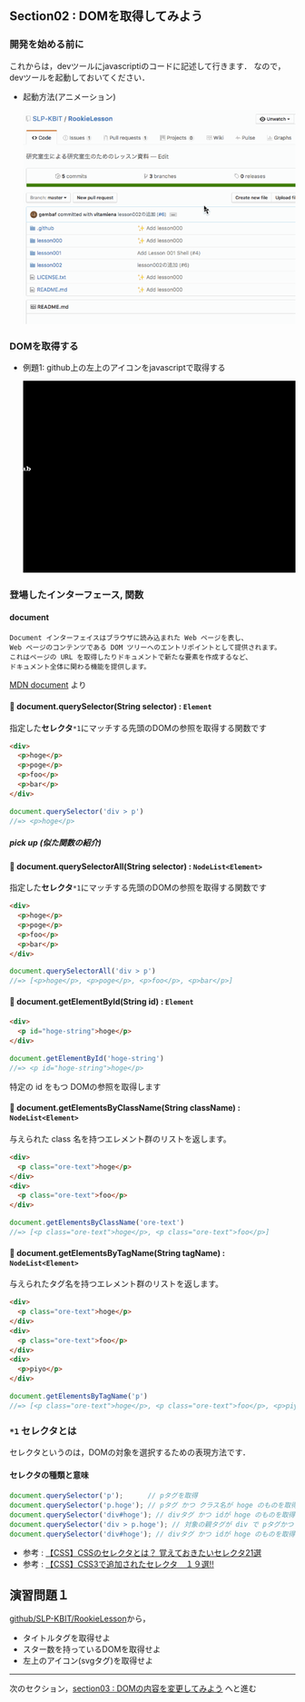Section02 : DOMを取得してみよう
---

### 開発を始める前に

これからは，devツールにjavascriptiのコードに記述して行きます．
なので，devツールを起動しておいてください．

- 起動方法(アニメーション)

  ![Boot developer tools in Chrome](./elements/2_0_boot-dev-tools.gif)

### DOMを取得する

- 例題1: github上の左上のアイコンをjavascriptで取得する

  ![Get DOM of octicon](./elements/2_1_get-dom-octicon.gif)


### 登場したインターフェース, 関数

#### document

```
Document インターフェイスはブラウザに読み込まれた Web ページを表し、
Web ページのコンテンツである DOM ツリーへのエントリポイントとして提供されます。
これはページの URL を取得したりドキュメントで新たな要素を作成するなど、
ドキュメント全体に関わる機能を提供します。
```

  [MDN document](https://developer.mozilla.org/ja/docs/Web/API/document) より

#### :paperclip: document.querySelector(String selector) : `Element`

指定した**セレクタ**`*1`にマッチする先頭のDOMの参照を取得する関数です

```html
<div>
  <p>hoge</p>
  <p>poge</p>
  <p>foo</p>
  <p>bar</p>
</div>
```

```js
document.querySelector('div > p')
//=> <p>hoge</p>
```

##### pick up (似た関数の紹介)

#### :paperclip: document.querySelectorAll(String selector) : `NodeList<Element>`

指定した**セレクタ**`*1`にマッチする先頭のDOMの参照を取得する関数です

```html
<div>
  <p>hoge</p>
  <p>poge</p>
  <p>foo</p>
  <p>bar</p>
</div>
```

```js
document.querySelectorAll('div > p')
//=> [<p>hoge</p>, <p>poge</p>, <p>foo</p>, <p>bar</p>]
```

#### :paperclip: document.getElementById(String id) : `Element`

```html
<div>
  <p id="hoge-string">hoge</p>
</div>
```

```js
document.getElementById('hoge-string')
//=> <p id="hoge-string">hoge</p>
```

特定の id をもつ DOMの参照を取得します

#### :paperclip: document.getElementsByClassName(String className) : `NodeList<Element>`

与えられた class 名を持つエレメント群のリストを返します。

```html
<div>
  <p class="ore-text">hoge</p>
</div>
<div>
  <p class="ore-text">foo</p>
</div>
```

```js
document.getElementsByClassName('ore-text')
//=> [<p class="ore-text">hoge</p>, <p class="ore-text">foo</p>]
```

#### :paperclip: document.getElementsByTagName(String tagName) : `NodeList<Element>`

与えられたタグ名を持つエレメント群のリストを返します。

```html
<div>
  <p class="ore-text">hoge</p>
</div>
<div>
  <p class="ore-text">foo</p>
</div>
<div>
  <p>piyo</p>
</div>
```

```js
document.getElementsByTagName('p')
//=> [<p class="ore-text">hoge</p>, <p class="ore-text">foo</p>, <p>piyo</p>]
```

### `*1` セレクタとは

セレクタというのは，DOMの対象を選択するための表現方法です．

#### セレクタの種類と意味

```js
document.querySelector('p');      // pタグを取得
document.querySelector('p.hoge'); // pタグ かつ クラス名が hoge のものを取得
document.querySelector('div#hoge'); // divタグ かつ idが hoge のものを取得
document.querySelector('div > p.hoge'); // 対象の親タグが div で pタグかつ クラス名がhogeのものを取得
document.querySelector('div#hoge'); // divタグ かつ idが hoge のものを取得
```

- 参考 : [【CSS】CSSのセレクタとは？ 覚えておきたいセレクタ21選](http://scene-live.com/page.php?page=42)
- 参考 : [【CSS】CSS3で追加されたセレクタ　１９選!!](http://scene-live.com/page.php?page=45)

## 演習問題１

[github/SLP-KBIT/RookieLesson](https://github.com/SLP-KBIT/RookieLesson)から，

- タイトルタグを取得せよ
- スター数を持っているDOMを取得せよ
- 左上のアイコン(svgタグ)を取得せよ

---
次のセクション，[section03 : DOMの内容を変更してみよう](./section03.md) へと進む
